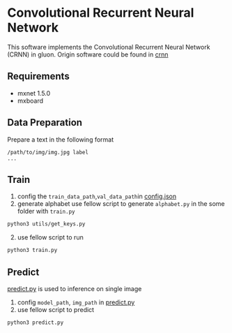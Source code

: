 Convolutional Recurrent Neural Network
======================================

This software implements the Convolutional Recurrent Neural Network (CRNN) in gluon.
Origin software could be found in [crnn](https://github.com/bgshih/crnn)


## Requirements
* mxnet 1.5.0
* mxboard

## Data Preparation
Prepare a text in the following format
```
/path/to/img/img.jpg label
...
```

## Train
1. config the `train_data_path`,`val_data_path`in [config.json](config.json)
2. generate alphabet
use fellow script to generate `alphabet.py` in the some folder with `train.py` 
```sh
python3 utils/get_keys.py
```
2. use fellow script to run
```sh
python3 train.py
```

## Predict 
[predict.py](src/scripts/predict.py) is used to inference on single image

1. config `model_path`, `img_path` in [predict.py](src/scripts/predict.py)
2. use fellow script to predict
```sh
python3 predict.py
```